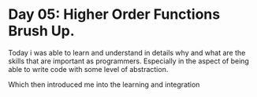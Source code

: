 # Day 05: Higher Order Functions Brush Up.

Today i was able to learn and understand in details why and what are the skills that are important as programmers. Especially in the aspect of being able to write code with some level of abstraction.

Which then introduced me into the learning and integration

